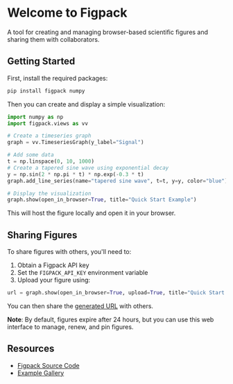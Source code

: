 # Welcome to Figpack

A tool for creating and managing browser-based scientific figures and sharing them with collaborators.

## Getting Started

First, install the required packages:

```bash
pip install figpack numpy
```

Then you can create and display a simple visualization:

```python
import numpy as np
import figpack.views as vv

# Create a timeseries graph
graph = vv.TimeseriesGraph(y_label="Signal")

# Add some data
t = np.linspace(0, 10, 1000)
# Create a tapered sine wave using exponential decay
y = np.sin(2 * np.pi * t) * np.exp(-0.3 * t)
graph.add_line_series(name="tapered sine wave", t=t, y=y, color="blue")

# Display the visualization
graph.show(open_in_browser=True, title="Quick Start Example")
```

This will host the figure locally and open it in your browser.

## Sharing Figures

To share figures with others, you'll need to:

1. Obtain a Figpack API key
2. Set the `FIGPACK_API_KEY` environment variable
3. Upload your figure using:

```python
url = graph.show(open_in_browser=True, upload=True, title="Quick Start Example")
```

You can then share the [generated URL](https://figures.figpack.org/figures/default/6836e1029d9b8b62738cf1dc0c3949676953d712/index.html) with others.

**Note**: By default, figures expire after 24 hours, but you can use this web interface to manage, renew, and pin figures.

## Resources

- [Figpack Source Code](https://github.com/magland/figpack)
- [Example Gallery](https://github.com/magland/figpack/tree/main/examples)
